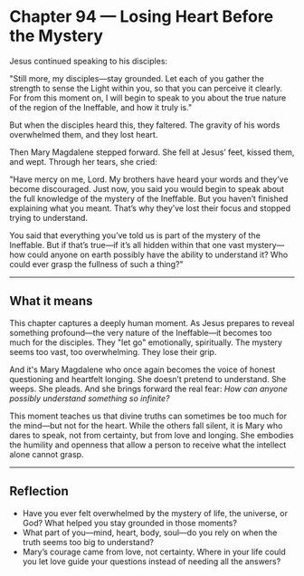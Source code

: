 # Chapter 94 — Losing Heart Before the Mystery

Jesus continued speaking to his disciples:

"Still more, my disciples—stay grounded. Let each of you gather the strength to sense the Light within you, so that you can perceive it clearly. For from this moment on, I will begin to speak to you about the true nature of the region of the Ineffable, and how it truly is."

But when the disciples heard this, they faltered. The gravity of his words overwhelmed them, and they lost heart.

Then Mary Magdalene stepped forward. She fell at Jesus’ feet, kissed them, and wept. Through her tears, she cried:

"Have mercy on me, Lord. My brothers have heard your words and they’ve become discouraged. Just now, you said you would begin to speak about the full knowledge of the mystery of the Ineffable. But you haven’t finished explaining what you meant. That’s why they’ve lost their focus and stopped trying to understand.

You said that everything you’ve told us is part of the mystery of the Ineffable. But if that’s true—if it’s all hidden within that one vast mystery—how could anyone on earth possibly have the ability to understand it? Who could ever grasp the fullness of such a thing?"

---

## What it means

This chapter captures a deeply human moment. As Jesus prepares to reveal something profound—the very nature of the Ineffable—it becomes too much for the disciples. They "let go" emotionally, spiritually. The mystery seems too vast, too overwhelming. They lose their grip.

And it's Mary Magdalene who once again becomes the voice of honest questioning and heartfelt longing. She doesn’t pretend to understand. She weeps. She pleads. And she brings forward the real fear: *How can anyone possibly understand something so infinite?*

This moment teaches us that divine truths can sometimes be too much for the mind—but not for the heart. While the others fall silent, it is Mary who dares to speak, not from certainty, but from love and longing. She embodies the humility and openness that allow a person to receive what the intellect alone cannot grasp.

---

## Reflection

* Have you ever felt overwhelmed by the mystery of life, the universe, or God? What helped you stay grounded in those moments?
* What part of you—mind, heart, body, soul—do you rely on when the truth seems too big to understand?
* Mary’s courage came from love, not certainty. Where in your life could you let love guide your questions instead of needing all the answers?
